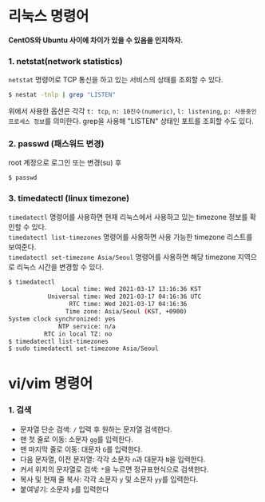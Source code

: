 # 리눅스 명령어
**CentOS와 Ubuntu 사이에 차이가 있을 수 있음을 인지하자.**

### 1. netstat(network statistics)
`netstat` 명령어로 TCP 통신을 하고 있는 서비스의 상태를 조회할 수 있다.
```bash
$ nestat -tnlp | grep "LISTEN"
```
위에서 사용한 옵션은 각각 `t: tcp`, `n: 10진수(numeric)`, `l: listening`, `p: 사용중인 프로세스 정보`를 의미한다.
grep을 사용해 "LISTEN" 상태인 포트를 조회할 수도 있다.

### 2. passwd (패스워드 변경)
root 계정으로 로그인 또는 변경(su) 후
```bash
$ passwd
```

### 3. timedatectl (linux timezone)
`timedatectl` 명령어를 사용하면 현재 리눅스에서 사용하고 있는 timezone 정보를 확인할 수 있다. <br />
`timedatectl list-timezones` 명령어를 사용하면 사용 가능한 timezone 리스트를 보여준다. <br />
`timedatectl set-timezone Asia/Seoul` 명령어를 사용하면 해당 timezone 지역으로 리눅스 시간을 변경할 수 있다.
```bash
$ timedatectl
               Local time: Wed 2021-03-17 13:16:36 KST
           Universal time: Wed 2021-03-17 04:16:36 UTC
                 RTC time: Wed 2021-03-17 04:16:36
                Time zone: Asia/Seoul (KST, +0900)
System clock synchronized: yes
              NTP service: n/a
          RTC in local TZ: no
$ timedatectl list-timezones
$ sudo timedatectl set-timezone Asia/Seoul
```
# vi/vim 명령어
### 1. 검색
- 문자열 단순 검색: `/` 입력 후 원하는 문자열 검색한다.
- 맨 첫 줄로 이동: 소문자 `gg`를 입력한다.
- 맨 마지막 줄로 이동: 대문자 `G`를 입력한다.
- 다음 문자열, 이전 문자열: 각각 소문자 `n`과 대문자 `N`을 입력한다.
- 커서 위치의 문자열로 검색: `*`을 누르면 정규표현식으로 검색한다.
- 복사 및 현재 줄 복사: 각각 소문자 `y` 및 소문자 `yy`를 입력한다.
- 붙여넣기: 소문자 `p`를 입력한다

